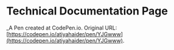 # Technical Documentation Page
 _A Pen created at CodePen.io. Original URL: [https://codepen.io/atiyahaider/pen/YJGwww](https://codepen.io/atiyahaider/pen/YJGwww).

 